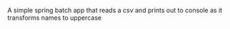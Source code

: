 A simple spring batch app that reads a csv and prints out to console as it transforms names to uppercase